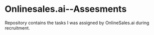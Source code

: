 # Onlinesales.ai--Assesments
Repository contains the tasks I was assigned by OnlineSales.ai during recruitment.
